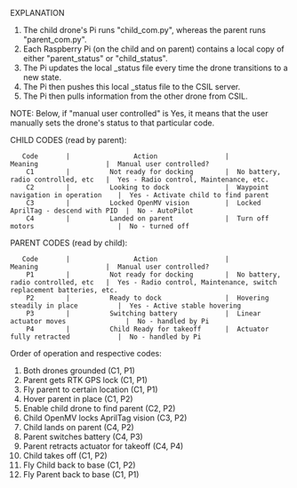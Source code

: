 EXPLANATION
1. The child drone's Pi runs "child_com.py", whereas the parent runs "parent_com.py".
2. Each Raspberry Pi (on the child and on parent) contains a local copy of either "parent_status" or "child_status".
3. The Pi updates the local _status file every time the drone transitions to a new state.
4. The Pi then pushes this local _status file to the CSIL server.
4. The Pi then pulls information from the other drone from CSIL.

NOTE: Below, if "manual user controlled" is Yes, it means that the user manually sets the drone's status to that particular code.

CHILD CODES (read by parent):

       Code       |                Action                 |              Meaning                 |  Manual user controlled?
        C1        |          Not ready for docking        |  No battery, radio controlled, etc   |  Yes - Radio control, Maintenance, etc.
        C2        |          Looking to dock              |  Waypoint navigation in operation    |  Yes - Activate child to find parent
        C3        |          Locked OpenMV vision         |  Locked AprilTag - descend with PID  |  No - AutoPilot
        C4        |          Landed on parent             |  Turn off motors                     |  No - turned off

PARENT CODES (read by child):

       Code       |                Action                 |              Meaning                 |  Manual user controlled?
        P1        |          Not ready for docking        |  No battery, radio controlled, etc   |  Yes - Radio control, Maintenance, switch replacement batteries, etc.
        P2        |          Ready to dock                |  Hovering steadily in place          |  Yes - Active stable hovering
        P3        |          Switching battery            |  Linear actuator moves               |  No - handled by Pi
        P4        |          Child Ready for takeoff      |  Actuator fully retracted            |  No - handled by Pi

Order of operation and respective codes:
1. Both drones grounded                 (C1, P1)
2. Parent gets RTK GPS lock             (C1, P1)
3. Fly parent to certain location       (C1, P1)
4. Hover parent in place                (C1, P2)
5. Enable child drone to find parent    (C2, P2)
6. Child OpenMV locks AprilTag vision   (C3, P2)
7. Child lands on parent                (C4, P2)
8. Parent switches battery              (C4, P3)
9. Parent retracts actuator for takeoff (C4, P4)
10. Child takes off                     (C1, P2)
11. Fly Child back to base              (C1, P2)
12. Fly Parent back to base             (C1, P1)
